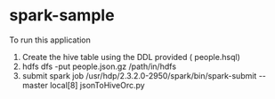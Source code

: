 # spark-sample

To run this application

1.  Create the hive table using the DDL provided ( people.hsql)
2.  hdfs dfs -put people.json.gz /path/in/hdfs
3.  submit spark job
        /usr/hdp/2.3.2.0-2950/spark/bin/spark-submit --master local[8] jsonToHiveOrc.py 
